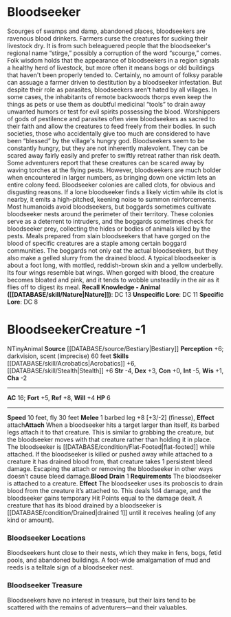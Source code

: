 ﻿---
ac: '16'
alignment: N
all_resistance: null
burrow_speed: null
charisma: '-2'
climb_speed: null
constitution: '+0'
creature_ability:
- Attach
- Blood Drain
creature_family: null
dexterity: '+3'
element: null
fly_speed: '30'
fortitude: '+5'
hardness: null
hp: '6'
id: '51'
immunity: null
intelligence: '-5'
land_speed: '10'
language: null
level: '-1'
max_speed: '30'
name: Bloodseeker
perception: '+6'
rarity: Common
reflex: '+8'
resistance: null
rus_type_level: null
school: null
sense:
- darkvision
- scent (imprecise) 60 feet
size: Tiny
skill:
- '[[DATABASE/skill/Acrobatics|Acrobatics]] +6'
- '[[DATABASE/skill/Stealth|Stealth]] +6'
source: '[[DATABASE/source/Bestiary|Bestiary]]'
speed:
- 10 feet
- fly 30 feet
spell: null
strength: '-4'
strength_req: '-4'
strongest_save:
- Reflex
swim_speed: null
trait:
- '[[DATABASE/trait/Animal|Animal]]'
type: Creature
vision: Darkvision
weakest_save:
- Will
weakness: null
will: '+4'
wisdom: '+1'

---
# Bloodseeker

Scourges of swamps and damp, abandoned places, bloodseekers are ravenous blood drinkers. Farmers curse the creatures for sucking their livestock dry. It is from such beleaguered people that the bloodseeker's regional name “stirge,” possibly a corruption of the word “scourge,” comes. Folk wisdom holds that the appearance of bloodseekers in a region signals a healthy herd of livestock, but more often it means bogs or old buildings that haven't been properly tended to. Certainly, no amount of folksy parable can assuage a farmer driven to destitution by a bloodseeker infestation. But despite their role as parasites, bloodseekers aren't hated by all villages. In some cases, the inhabitants of remote backwoods thorps even keep the things as pets or use them as doubtful medicinal “tools” to drain away unwanted humors or test for evil spirits possessing the blood. Worshippers of gods of pestilence and parasites often view bloodseekers as sacred to their faith and allow the creatures to feed freely from their bodies. In such societies, those who accidentally give too much are considered to have been “blessed” by the village's hungry god.
 Bloodseekers seem to be constantly hungry, but they are not inherently malevolent. They can be scared away fairly easily and prefer to swiftly retreat rather than risk death. Some adventurers report that these creatures can be scared away by waving torches at the flying pests. However, bloodseekers are much bolder when encountered in larger numbers, as bringing down one victim lets an entire colony feed. Bloodseeker colonies are called clots, for obvious and disgusting reasons. If a lone bloodseeker finds a likely victim while its clot is nearby, it emits a high-pitched, keening noise to summon reinforcements.
 Most humanoids avoid bloodseekers, but boggards sometimes cultivate bloodseeker nests around the perimeter of their territory. These colonies serve as a deterrent to intruders, and the boggards sometimes check for bloodseeker prey, collecting the hides or bodies of animals killed by the pests. Meals prepared from slain bloodseekers that have gorged on the blood of specific creatures are a staple among certain boggard communities. The boggards not only eat the actual bloodseekers, but they also make a gelled slurry from the drained blood.
 A typical bloodseeker is about a foot long, with mottled, reddish-brown skin and a yellow underbelly. Its four wings resemble bat wings. When gorged with blood, the creature becomes bloated and pink, and it tends to wobble unsteadily in the air as it flies off to digest its meal.
**Recall Knowledge - Animal ([[DATABASE/skill/Nature|Nature]])**: DC 13
**Unspecific Lore**: DC 11
**Specific Lore**: DC 8

# Bloodseeker<span class="item-type">Creature -1</span>

<span class="trait-alignment item-trait">N</span><span class="trait-size item-trait">Tiny</span><span class="item-trait">Animal</span>
**Source** [[DATABASE/source/Bestiary|Bestiary]]
**Perception** +6; darkvision, scent (imprecise) 60 feet
**Skills** [[DATABASE/skill/Acrobatics|Acrobatics]] +6, [[DATABASE/skill/Stealth|Stealth]] +6
**Str** -4, **Dex** +3, **Con** +0, **Int** -5, **Wis** +1, **Cha** -2

---
**AC** 16; **Fort** +5, **Ref** +8, **Will** +4
**HP** 6

---
**Speed** 10 feet, fly 30 feet
<span class="in-box-ability">**Melee** <span class="action-icon">1</span> barbed leg +8 [+3/-2] (finesse), **Effect** attach</span><span class="in-box-ability">**Attach** When a bloodseeker hits a target larger than itself, its barbed legs attach it to that creature. This is similar to grabbing the creature, but the bloodseeker moves with that creature rather than holding it in place. The bloodseeker is [[DATABASE/condition/Flat-Footed|flat-footed]] while attached. If the bloodseeker is killed or pushed away while attached to a creature it has drained blood from, that creature takes 1 persistent bleed damage. Escaping the attach or removing the bloodseeker in other ways doesn’t cause bleed damage.</span><span class="in-box-ability">**Blood Drain** <span class="action-icon">1</span> **Requirements** The bloodseeker is attached to a creature. **Effect** The bloodseeker uses its proboscis to drain blood from the creature it’s attached to. This deals 1d4 damage, and the bloodseeker gains temporary Hit Points equal to the damage dealt. A creature that has its blood drained by a bloodseeker is [[DATABASE/condition/Drained|drained 1]] until it receives healing (of any kind or amount).</span>

###  Bloodseeker Locations

Bloodseekers hunt close to their nests, which they make in fens, bogs, fetid pools, and abandoned buildings. A foot-wide amalgamation of mud and reeds is a telltale sign of a bloodseeker nest.

###  Bloodseeker Treasure

Bloodseekers have no interest in treasure, but their lairs tend to be scattered with the remains of adventurers—and their valuables.